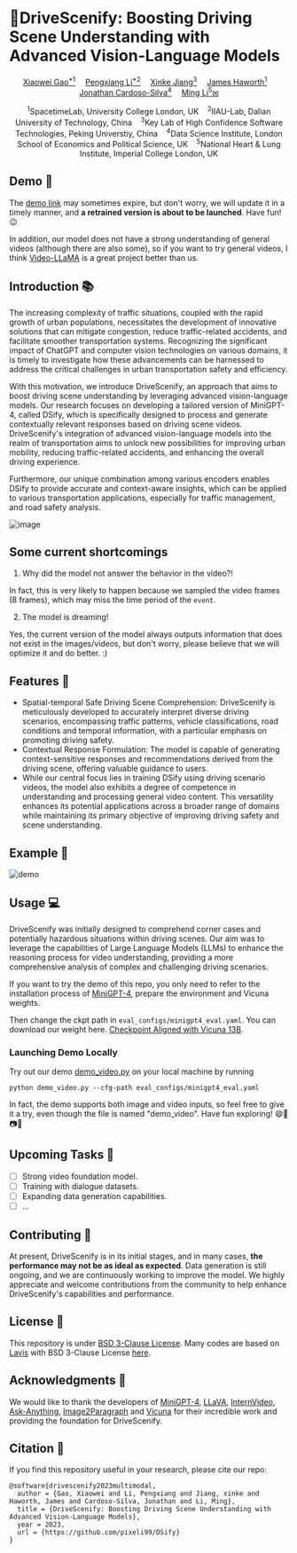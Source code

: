 # 🚦DriveScenify: Boosting Driving Scene Understanding with Advanced Vision-Language Models

<div>
<div align="center">
    <a href='https://iris.ucl.ac.uk/iris/browse/profile?upi=XWGAO66' target='_blank'>Xiaowei Gao<sup>*1</sup></a>&emsp;
    <a href='https://github.com/pixeli99/' target='_blank'>Pengxiang Li<sup>*2</sup></a>&emsp;
    <a href='https://jiangxinke.github.io/' target='_blank'>Xinke Jiang<sup>3</sup></a>&emsp;
    <a href='https://www.ucl.ac.uk/civil-environmental-geomatic-engineering/people/dr-james-haworth' target='_blank'>James Haworth<sup>1</sup></a>&emsp;
    <a href='https://github.com/jonjoncardoso' target='_blank'>Jonathan Cardoso-Silva<sup>4</sup></a>&emsp;
    <a href='https://www.imperial.ac.uk/people/ming.li' target='_blank'>Ming Li<sup>5<a href="mailto:ming.li@imperial.ac.uk">&#9993;</a></sup></p></a>
</div>
<div>
<div align="center">
    <sup>1</sup>SpacetimeLab, University College London, UK &nbsp;&nbsp;
    <sup>2</sup>IIAU-Lab, Dalian University of Technology, China &nbsp;&nbsp;
    <sup>3</sup>Key Lab of High Confidence Software Technologies, Peking Universtiy, China &nbsp;&nbsp;
    <sup>4</sup>Data Science Institute, London School of Economics and Political Science, UK &nbsp;&nbsp;
    <sup>5</sup>National Heart & Lung Institute, Imperial College London, UK
</div>



## Demo 📰

The [demo link](https://35e68336d9bf43175c.gradio.live) may sometimes expire, but don't worry, we will update it in a timely manner, and **a retrained version is about to be launched**. Have fun!😉

In addition, our model does not have a strong understanding of general videos (although there are also some), so if you want to try general videos, I think [Video-LLaMA](https://github.com/DAMO-NLP-SG/Video-LLaMA) is a great project better than us.

## Introduction 📚
The increasing complexity of traffic situations, coupled with the rapid growth of urban populations, necessitates the development of innovative solutions that can mitigate congestion, reduce traffic-related accidents, and facilitate smoother transportation systems. Recognizing the significant impact of ChatGPT and computer vision technologies on various domains, it is timely to investigate how these advancements can be harnessed to address the critical challenges in urban transportation safety and efficiency. 

With this motivation, we introduce DriveScenify, an approach that aims to boost driving scene understanding by leveraging advanced vision-language models. Our research focuses on developing a tailored version of MiniGPT-4, called DSify, which is specifically designed to process and generate contextually relevant responses based on driving scene videos. DriveScenify's integration of advanced vision-language models into the realm of transportation aims to unlock new possibilities for improving urban mobility, reducing traffic-related accidents, and enhancing the overall driving experience.

Furthermore, our unique combination among various encoders enables DSify to provide accurate and context-aware insights, which can be applied to various transportation applications, especially for traffic management, and road safety analysis.

![image](https://user-images.githubusercontent.com/46072190/236612322-6d0da576-020e-49fa-91ee-13444879a030.png)

## Some current shortcomings

1. Why did the model not answer the behavior in the video?!

In fact, this is very likely to happen because we sampled the video frames (8 frames), which may miss the time period of the `event`.

2. The model is dreaming!

Yes, the current version of the model always outputs information that does not exist in the images/videos, but don't worry, please believe that we will optimize it and do better. :)

## Features 🌟
- Spatial-temporal Safe Driving Scene Comprehension: DriveScenify is meticulously developed to accurately interpret diverse driving scenarios, encompassing traffic patterns, vehicle classifications, road conditions and temporal information, with a particular emphasis on promoting driving safety.
- Contextual Response Formulation: The model is capable of generating context-sensitive responses and recommendations derived from the driving scene, offering valuable guidance to users.
- While our central focus lies in training DSify using driving scenario videos, the model also exhibits a degree of competence in understanding and processing general video content. This versatility enhances its potential applications across a broader range of domains while maintaining its primary objective of improving driving safety and scene understanding.

## Example 💬
![demo](https://user-images.githubusercontent.com/46072190/236392674-928bb5b4-2308-4061-a20c-b380c63fedd4.gif#pic_center)

## Usage 💻
DriveScenify was initially designed to comprehend corner cases and potentially hazardous situations within driving scenes. Our aim was to leverage the capabilities of Large Language Models (LLMs) to enhance the reasoning process for video understanding, providing a more comprehensive analysis of complex and challenging driving scenarios.

If you want to try the demo of this repo, you only need to refer to the installation process of [MiniGPT-4](https://github.com/Vision-CAIR/MiniGPT-4), prepare the environment and Vicuna weights.

Then change the ckpt path in `eval_configs/minigpt4_eval.yaml`. You can download our weight here. [Checkpoint Aligned with Vicuna 13B](https://drive.google.com/file/d/1zFUOvdMo-OTkekz7pt81W_e-zy3X3I54/view?usp=sharing).

### Launching Demo Locally

Try out our demo [demo_video.py](demo_video.py) on your local machine by running

```
python demo_video.py --cfg-path eval_configs/minigpt4_eval.yaml
```

In fact, the demo supports both image and video inputs, so feel free to give it a try, even though the file is named "demo_video". Have fun exploring! 😄🎉📷🎥

## Upcoming Tasks 🤖
- [ ] Strong video foundation model.
- [ ] Training with dialogue datasets.
- [ ] Expanding data generation capabilities.
- [ ] ...

## Contributing 🤝
At present, DriveScenify is in its initial stages, and in many cases, **the performance may not be as ideal as expected**. Data generation is still ongoing, and we are continuously working to improve the model. We highly appreciate and welcome contributions from the community to help enhance DriveScenify's capabilities and performance.

## License 📄
This repository is under [BSD 3-Clause License](LICENSE.md).
Many codes are based on [Lavis](https://github.com/salesforce/LAVIS) with 
BSD 3-Clause License [here](LICENSE_Lavis.md).

## Acknowledgments 🤝
We would like to thank the developers of [MiniGPT-4](https://github.com/Vision-CAIR/MiniGPT-4), [LLaVA](https://github.com/haotian-liu/LLaVA), [InternVideo](https://github.com/OpenGVLab/InternVideo), [Ask-Anything](https://github.com/OpenGVLab/Ask-Anything), [Image2Paragraph](https://github.com/showlab/Image2Paragraph) and [Vicuna](https://github.com/lm-sys/FastChat) for their incredible work and providing the foundation for DriveScenify.

## Citation 📝
If you find this repository useful in your research, please cite our repo:

```
@software{drivescenify2023multimodal,
  author = {Gao, Xiaowei and Li, Pengxiang and Jiang, xinke and Haworth, James and Cardoso-Silva, Jonathan and Li, Ming},
  title = {DriveScenify: Boosting Driving Scene Understanding with Advanced Vision-Language Models},
  year = 2023,
  url = {https://github.com/pixeli99/DSify}
}
```